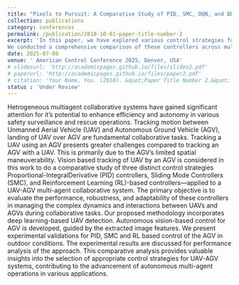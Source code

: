 ```yaml
---
title: "Pixels to Pursuit: A Comparative Study of PID, SMC, DQN, and DDPG based control for Vision-Based UAV-AGV Collaboration(Under Review )"
collection: publications
category: conferences
permalink: /publication/2010-10-01-paper-title-number-2
excerpt: 'In this paper, we have explored various control strategies for an AGV and UAV collaborative system. Our work focuses on developing a vision-based localization and control method for the AGV. We introduced four distinct control strategies: PID control, SMC, DQN based control, and DDPG based control, aimed at achieving continuous tracking of the UAV.
We conducted a comprehensive comparison of these controllers across multiple parameters, highlighting their respective advantages and limitations. Everything was experimentally validated.'
date: 2025-07-08
venue: ' American Control Conference 2025, Denver, USA'
# slidesurl: 'http://academicpages.github.io/files/slides2.pdf'
# paperurl: 'http://academicpages.github.io/files/paper2.pdf'
# citation: 'Your Name, You. (2010). &quot;Paper Title Number 2.&quot; <i>Journal 1</i>. 1(2).'
status : 'Under Review'
---
```


Hetrogeneous multiagent collaborative systems have gained significant attention for it’s potential to enhance efficiency and autonomy in various safety surveillance and rescue operations. Tracking motion between Unmanned Aerial Vehicle (UAV) and Autonomous Ground Vehicle (AGV), landing of UAV over AGV are fundamental collaborative tasks. Tracking a UAV using an AGV presents greater challenges compared to tracking an AGV with a UAV. This is primarily due to the AGV’s limited spatial maneuverability. Vision based tracking of UAV by an AGV is considered in this work to do a comparative study of three distinct control strategies Proportional-IntegralDerivative (PID) controllers, Sliding Mode Controllers (SMC), and Reinforcement Learning (RL)-based controllers—applied to a UAV-AGV multi-agent collaborative system. The primary objective is to evaluate the performance, robustness, and adaptability of these controllers in managing the complex dynamics and interactions between UAVs and AGVs during collaborative tasks. Our proposed methodology incorporates deep learning-based UAV detection. Autonomous vision-based control for AGV is developed, guided by the extracted image features. We present experimental validations for PID, SMC and RL based control of the AGV in outdoor conditions. The experimental results are discussed for performance analysis of the approach. This comparative analysis provides valuable insights into the selection of appropriate control strategies for UAV-AGV systems, contributing to the advancement of autonomous multi-agent operations in various applications.